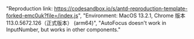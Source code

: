"Reproduction link: https://codesandbox.io/s/antd-reproduction-template-forked-emc0uk?file=/index.js", "Environment: MacOS 13.2.1, Chrome 版本 113.0.5672.126（正式版本） (arm64)", "AutoFocus doesn't work in InputNumber, but works in other components."
